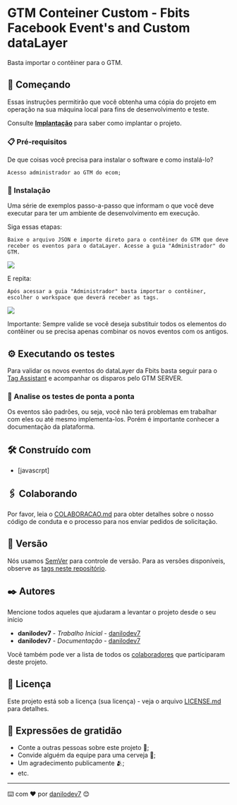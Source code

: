 # GTM Conteiner Custom - Fbits Facebook Event's and Custom dataLayer

 Basta importar o contêiner para o GTM.

## 🚀 Começando

Essas instruções permitirão que você obtenha uma cópia do projeto em operação na sua máquina local para fins de desenvolvimento e teste.

Consulte **[Implantação](#-implanta%C3%A7%C3%A3o)** para saber como implantar o projeto.

### 📋 Pré-requisitos

De que coisas você precisa para instalar o software e como instalá-lo?

```
Acesso administrador ao GTM do ecom;
```

### 🔧 Instalação

Uma série de exemplos passo-a-passo que informam o que você deve executar para ter um ambiente de desenvolvimento em execução.

Siga essas etapas:

```
Baixe o arquivo JSON e importe direto para o contêiner do GTM que deve receber os eventos para o dataLayer. Acesse a guia "Administrador" do GTM.
```

<img src="./assets/1.gif">


E repita:

```
Após acessar a guia "Administrador" basta importar o contêiner, escolher o workspace que deverá receber as tags. 

```

<img src="./assets/2.gif">

Importante: Sempre valide se você deseja substituir todos os elementos do contêiner ou se precisa apenas combinar os novos eventos com os antigos.

## ⚙️ Executando os testes

Para validar os novos eventos do dataLayer da Fbits basta seguir para o [Tag Assistant](https://tagassistant.google.com/) e acompanhar os disparos pelo GTM SERVER.

### 🔩 Analise os testes de ponta a ponta

Os eventos são padrões, ou seja, você não terá problemas em trabalhar com eles ou até mesmo implementa-los. Porém é importante conhecer a documentação da plataforma.


## 🛠️ Construído com

* [javascrpt]

## 🖇️ Colaborando

Por favor, leia o [COLABORACAO.md](https://gist.github.com/danilodev7/linkParaInfoSobreContribuicoes) para obter detalhes sobre o nosso código de conduta e o processo para nos enviar pedidos de solicitação.

## 📌 Versão

Nós usamos [SemVer](http://semver.org/) para controle de versão. Para as versões disponíveis, observe as [tags neste repositório](https://github.com/suas/tags/do/projeto). 

## ✒️ Autores

Mencione todos aqueles que ajudaram a levantar o projeto desde o seu início

* **danilodev7** - *Trabalho Inicial* - [danilodev7](https://github.com/danilodev7)
* **danilodev7** - *Documentação* - [danilodev7](https://github.com/danilodev7)

Você também pode ver a lista de todos os [colaboradores](https://github.com/danilodev7/projeto/colaboradores) que participaram deste projeto.

## 📄 Licença

Este projeto está sob a licença (sua licença) - veja o arquivo [LICENSE.md](https://github.com/danilodev7/projeto/licenca) para detalhes.

## 🎁 Expressões de gratidão

* Conte a outras pessoas sobre este projeto 📢;
* Convide alguém da equipe para uma cerveja 🍺;
* Um agradecimento publicamente 🫂;
* etc.


---
⌨️ com ❤️ por [danilodev7](https://gist.github.com/danilodev7) 😊